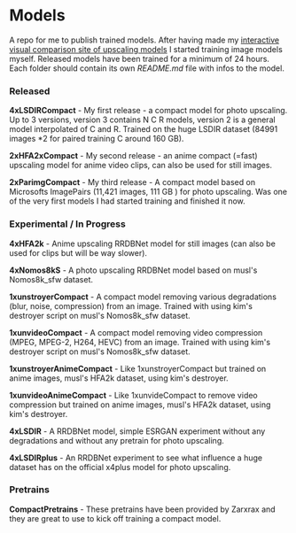 # Models

A repo for me to publish trained models. After having made my [interactive visual comparison site of upscaling models](https://phhofm.github.io/upscale/) I started  training image models myself. Released models have been trained for a minimum of 24 hours. Each folder should contain its own *README.md* file with infos to the model.

### Released  

**4xLSDIRCompact** - My first release - a compact model for photo upscaling. Up to 3 versions, version 3 contains N C R models, version 2 is a general model interpolated of C and R. Trained on the huge LSDIR dataset (84991 images *2 for paired training C around 160 GB).  

**2xHFA2xCompact** - My second release - an anime compact (=fast) upscaling model for anime video clips, can also be used for still images.

**2xParimgCompact** - My third release - A compact model based on Microsofts ImagePairs (11,421 images, 111 GB ) for photo upscaling. Was one of the very first models I had started training and finished it now. 

### Experimental / In Progress  

**4xHFA2k** - Anime upscaling RRDBNet model for still images (can also be used for clips but will be way slower).  

**4xNomos8kS** - A photo upscaling RRDBNet model based on musl's Nomos8k_sfw dataset.  

**1xunstroyerCompact** - A compact model removing various degradations (blur, noise, compression) from an image. Trained with using kim's destroyer script on musl's Nomos8k_sfw dataset.  

**1xunvideoCompact** - A compact model removing video compression (MPEG, MPEG-2, H264, HEVC) from an image. Trained with using kim's destroyer script on musl's Nomos8k_sfw dataset. 

**1xunstroyerAnimeCompact** - Like 1xunstroyerCompact but trained on anime images, musl's HFA2k dataset, using kim's destroyer.  

**1xunvideoAnimeCompact** - Like 1xunvideCompact to remove video compression but trained on anime images, musl's HFA2k dataset, using kim's destroyer.   

**4xLSDIR** - A RRDBNet model, simple ESRGAN experiment without any degradations and without any pretrain for photo upscaling.  

**4xLSDIRplus** - An RRDBNet experiment to see what influence a huge dataset has on the official x4plus model for photo upscaling.  

### Pretrains  

**CompactPretrains** - These pretrains have been provided by Zarxrax and they are great to use to kick off training a compact model.  
